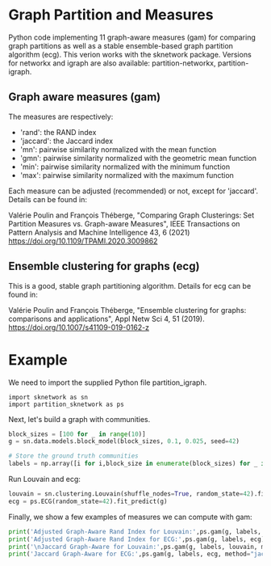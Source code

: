 # Graph Partition and Measures

Python code implementing 11 graph-aware measures (gam) for comparing graph partitions as well as a stable ensemble-based graph partition algorithm (ecg). This verion works with the sknetwork package. Versions for networkx and igraph are also available: partition-networkx, partition-igraph.

## Graph aware measures (gam)

The measures are respectively:
* 'rand': the RAND index
* 'jaccard': the Jaccard index
* 'mn': pairwise similarity normalized with the mean function
* 'gmn': pairwise similarity normalized with the geometric mean function
* 'min': pairwise similarity normalized with the minimum function
* 'max': pairwise similarity normalized with the maximum function

Each measure can be adjusted (recommended) or not, except for 'jaccard'.
Details can be found in: 

Valérie Poulin and François Théberge, "Comparing Graph Clusterings: Set Partition Measures vs. Graph-aware Measures",
    IEEE Transactions on Pattern Analysis and Machine Intelligence 43, 6 (2021) https://doi.org/10.1109/TPAMI.2020.3009862

## Ensemble clustering for graphs (ecg)

This is a good, stable graph partitioning algorithm. Details for ecg can be found in: 

Valérie Poulin and François Théberge, "Ensemble clustering for graphs: comparisons and applications", Appl Netw Sci 4, 51 (2019). 
    https://doi.org/10.1007/s41109-019-0162-z

# Example

We need to import the supplied Python file partition_igraph.

```pyhon
import sknetwork as sn
import partition_sknetwork as ps
```

Next, let's build a graph with communities.

```python
block_sizes = [100 for _ in range(10)]
g = sn.data.models.block_model(block_sizes, 0.1, 0.025, seed=42)

# Store the ground truth communities
labels = np.array([i for i,block_size in enumerate(block_sizes) for _ in range(block_size)])
```

Run Louvain and ecg:

```python
louvain = sn.clustering.Louvain(shuffle_nodes=True, random_state=42).fit_predict(g)
ecg = ps.ECG(random_state=42).fit_predict(g)
```

Finally, we show a few examples of measures we can compute with gam:

```python
print('Adjusted Graph-Aware Rand Index for Louvain:',ps.gam(g, labels, louvain))
print('Adjusted Graph-Aware Rand Index for ECG:',ps.gam(g, labels, ecg))
print('\nJaccard Graph-Aware for Louvain:',ps.gam(g, labels, louvain, method="jaccard", adjusted=False))
print('Jaccard Graph-Aware for ECG:',ps.gam(g, labels, ecg, method="jaccard", adjusted=False))
```